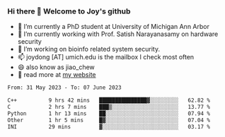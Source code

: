 ### Hi there 👋 Welcome to Joy's github

- 🔭 I’m currently a PhD student at University of Michigan Ann Arbor
- 🌱 I’m currently working with Prof. Satish Narayanasamy on hardware security
- 👯 I’m working on bioinfo related system security. 
- 📫 joydong [AT] umich.edu is the mailbox I check most often
- 😄 also know as jiao_chew
- 💬 read more at [my website](https://joydddd.github.io/)
<!--START_SECTION:waka-->

```txt
From: 31 May 2023 - To: 07 June 2023

C++          9 hrs 42 mins   ███████████████▓░░░░░░░░░   62.82 %
C            2 hrs 7 mins    ███▒░░░░░░░░░░░░░░░░░░░░░   13.77 %
Python       1 hr 13 mins    ██░░░░░░░░░░░░░░░░░░░░░░░   07.94 %
Other        1 hr 5 mins     █▓░░░░░░░░░░░░░░░░░░░░░░░   07.04 %
INI          29 mins         ▓░░░░░░░░░░░░░░░░░░░░░░░░   03.17 %
```

<!--END_SECTION:waka-->
